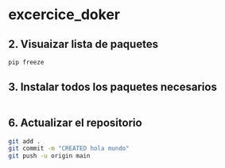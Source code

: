 # excercice_doker

## 2. Visuaizar lista de paquetes

```bash
pip freeze
```

## 3. Instalar todos los paquetes necesarios

```bash

```
## 6. Actualizar el repositorio

```bash
git add .
git commit -m "CREATED hola mundo"
git push -u origin main
```
